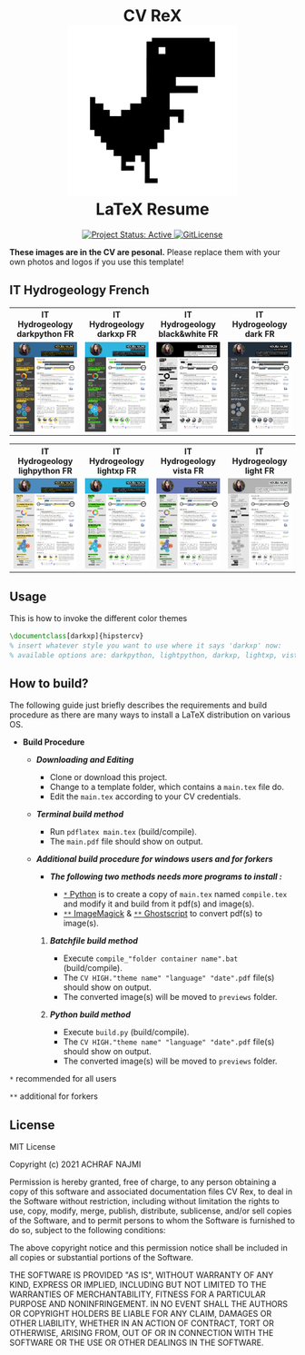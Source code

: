 <h1 align="center">
  CV ReX
  <br />
  <img alt="cvrex icon" src="../../previews/cvrex.svg" height="300px" />
  <br />
  LaTeX Resume
</h1>

<div align="center">
  <a href="http://www.repostatus.org/#active" title="Project Status: Active – The project has reached a stable, usable state and is being actively developed.">
    <img src="http://www.repostatus.org/badges/latest/active.svg" alt="Project Status: Active" />
  </a>
  <a href="https://gitlicense.com/license/NajmiAchraf/cvrex">
    <img src="https://gitlicense.com/badge/NajmiAchraf/cvrex" alt="GitLicense" />
  </a>  
</div>


**These images are in the CV are pesonal.**
Please replace them with your own photos and logos if you use this template!


## IT Hydrogeology French

<table width="100%" margin-left="auto" margin-right="auto">
  <tr>
    <th>IT Hydrogeology darkpython FR</th>
    <th>IT Hydrogeology darkxp FR</th>
    <th>IT Hydrogeology black&white FR</th>
    <th>IT Hydrogeology dark FR</th>
  </tr>
  <tr>
    <td width="25%">
      <img src="../../previews/it-hydrogeology-darkpython_fr.png" 
        alt="IT Hydrogeology CV example preview" />
    </td>
    <td width="25%">
      <img src="../../previews/it-hydrogeology-darkxp_fr.png" 
        alt="IT Hydrogeology CV example preview" />
    </td>
    <td width="25%">
      <img src="../../previews/it-hydrogeology-black&white_fr.png" 
        alt="IT Hydrogeology CV example preview" />
    </td>
    <td width="25%">
      <img src="../../previews/it-hydrogeology-dark_fr.png" 
        alt="IT Hydrogeology CV example preview" />
    </td>
  </tr>
</table>
</div>

<table width="100%" margin-left="auto" margin-right="auto">
  <tr>
    <th>IT Hydrogeology lighpython FR</th>
    <th>IT Hydrogeology lightxp FR</th>
    <th>IT Hydrogeology vista FR</th>
    <th>IT Hydrogeology light FR</th>
  </tr>
  <tr>
    <td width="25%">
      <img src="../../previews/it-hydrogeology-lightpython_fr.png" 
        alt="IT Hydrogeology CV example preview" />
    </td>
    <td width="25%">
      <img src="../../previews/it-hydrogeology-lightxp_fr.png" 
        alt="IT Hydrogeology CV example preview" />
    </td>
    <td width="25%">
      <img src="../../previews/it-hydrogeology-vista_fr.png" 
        alt="IT Hydrogeology CV example preview" />
    </td>
    <td width="25%">
      <img src="../../previews/it-hydrogeology-light_fr.png" 
        alt="IT Hydrogeology CV example preview" />
    </td>
  </tr>
</table>
</div>


<!---
## IT Hydrogeology English

<table width="100%" margin-left="auto" margin-right="auto">
  <tr>
    <th>IT Hydrogeology darkpython EN</th>
    <th>IT Hydrogeology darkxp EN</th>
    <th>IT Hydrogeology black&white EN</th>
    <th>IT Hydrogeology dark EN</th>
  </tr>
  <tr>
    <td width="25%">
      <img src="../previews/it-hydrogeology-darkpython_en.png" 
        alt="IT Hydrogeology CV example preview" />
    </td>
    <td width="25%">
      <img src="../previews/it-hydrogeology-darkxp_en.png" 
        alt="IT Hydrogeology CV example preview" />
    </td>
    <td width="25%">
      <img src="../previews/it-hydrogeology-black&white_en.png" 
        alt="IT Hydrogeology CV example preview" />
    </td>
    <td width="25%">
      <img src="../previews/it-hydrogeology-dark_en.png" 
        alt="IT Hydrogeology CV example preview" />
    </td>
  </tr>
</table>
</div>

<table width="100%" margin-left="auto" margin-right="auto">
  <tr>
    <th>IT Hydrogeology lighpython EN</th>
    <th>IT Hydrogeology lightxp EN</th>
    <th>IT Hydrogeology vista EN</th>
    <th>IT Hydrogeology light EN</th>
  </tr>
  <tr>
    <td width="25%">
      <img src="../previews/it-hydrogeology-lightpython_en.png" 
        alt="IT Hydrogeology CV example preview" />
    </td>
    <td width="25%">
      <img src="../previews/it-hydrogeology-lightxp_en.png" 
        alt="IT Hydrogeology CV example preview" />
    </td>
    <td width="25%">
      <img src="../previews/it-hydrogeology-vista_en.png" 
        alt="IT Hydrogeology CV example preview" />
    </td>
    <td width="25%">
      <img src="../previews/it-hydrogeology-light_en.png" 
        alt="IT Hydrogeology CV example preview" />
    </td>
  </tr>
</table>
</div>
--->

## Usage

This is how to invoke the different color themes

```latex
\documentclass[darkxp]{hipstercv}
% insert whatever style you want to use where it says 'darkxp' now:
% available options are: darkpython, lightpython, darkxp, lightxp, vista, black&white, dark, light
```
## How to build?

The following guide just briefly describes the requirements and build procedure as there are many ways to install a LaTeX distribution on various OS.

* ****Build Procedure****
	* ***Downloading and Editing***
		* Clone or download this project. 
		* Change to a template folder, which contains a `main.tex` file do.
		* Edit the `main.tex` according to your CV credentials.

	* ***Terminal build method***
		* Run `pdflatex main.tex` (build/compile).
		* The `main.pdf` file should show on output.

	* *****Additional build procedure for windows users and for forkers*****
		* ***The following two methods needs more programs to install :***

			* [`*` Python](<https://www.python.org/downloads/>) is to create a copy of `main.tex` named `compile.tex` and modify it and build from it pdf(s) and image(s).
			* [`**` ImageMagick](<https://imagemagick.org/script/download.php>) & [`**` Ghostscript](<https://www.ghostscript.com/download.html>) to convert pdf(s) to image(s).

		1. ***Batchfile build method***
			* Execute `compile_"folder container name".bat` (build/compile).
			* The `CV HIGH."theme name" "language" "date".pdf` file(s) should show on output.
			* The converted image(s) will be moved to `previews` folder.

		2. ***Python build method***
			* Execute `build.py` (build/compile).
			* The `CV HIGH."theme name" "language" "date".pdf` file(s) should show on output.
			* The converted image(s) will be moved to `previews` folder.

`*` recommended for all users

`**` additional for forkers

## License

MIT License

Copyright (c) 2021 ACHRAF NAJMI

Permission is hereby granted, free of charge, to any person obtaining a copy of this software and associated documentation files CV Rex, to deal in the Software without restriction, including without limitation the rights to use, copy, modify, merge, publish, distribute, sublicense, and/or sell copies of the Software, and to permit persons to whom the Software is furnished to do so, subject to the following conditions:

The above copyright notice and this permission notice shall be included in all copies or substantial portions of the Software.

THE SOFTWARE IS PROVIDED "AS IS", WITHOUT WARRANTY OF ANY KIND, EXPRESS OR IMPLIED, INCLUDING BUT NOT LIMITED TO THE WARRANTIES OF MERCHANTABILITY, FITNESS FOR A PARTICULAR PURPOSE AND NONINFRINGEMENT.
IN NO EVENT SHALL THE AUTHORS OR COPYRIGHT HOLDERS BE LIABLE FOR ANY CLAIM, DAMAGES OR OTHER LIABILITY, WHETHER IN AN ACTION OF CONTRACT, TORT OR OTHERWISE, ARISING FROM, OUT OF OR IN CONNECTION WITH THE SOFTWARE OR THE USE OR OTHER DEALINGS IN THE SOFTWARE.
